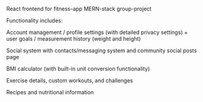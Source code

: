 React frontend for fitness-app MERN-stack group-project

Functionality includes:

Account management / profile settings (with detailed privacy settings) + user goals / measurement history (weight and height)

Social system with contacts/messaging system and community social posts page

BMI calculator (with built-in unit conversion functionality)

Exercise details, custom workouts, and challenges

Recipes and nutritional information
